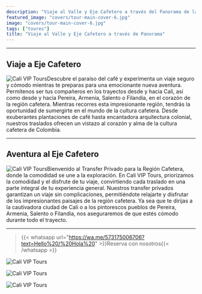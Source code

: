 ```yaml
---
description: "Viaje al Valle y Eje Cafetero a través del Panorama de la Región Cafetera"
featured_image: "covers/tour-main-cover-6.jpg"
image: "covers/tour-main-cover-6.jpg"
tags: ["toures"]
title: "Viaje al Valle y Eje Cafetero a través de Panorama"
---
```


---

## Viaje a Eje Cafetero

![Cali VIP Tours](/images/tour-entry-22.jpg)Descubre el paraíso del café y experimenta un viaje seguro y cómodo mientras te preparas para una emocionante nueva aventura. Permítenos ser tus compañeros en los trayectos desde y hacia Cali, así como desde y hacia Pereira, Armenia, Salento o Filandia, en el corazón de la región cafetera. Mientras recorres esta impresionante región, tendrás la oportunidad de sumergirte en el mundo de la cultura cafetera. Desde exuberantes plantaciones de café hasta encantadora arquitectura colonial, nuestros traslados ofrecen un vistazo al corazón y alma de la cultura cafetera de Colombia.

---

## Aventura al Eje Cafetero

![Cali VIP Tours](/images/tour-entry-23.jpg)Bienvenido al Transfer Privado para la Región Cafetera, donde la comodidad se une a la exploración. En Cali VIP Tours, priorizamos la comodidad y el disfrute de tu viaje, convirtiendo cada traslado en una parte integral de tu experiencia general. Nuestros transfer privados garantizan un viaje sin complicaciones, permitiéndote relajarte y disfrutar de los impresionantes paisajes de la región cafetera. Ya sea que te dirijas a la cautivadora ciudad de Cali o a los pintorescos pueblos de Pereira, Armenia, Salento o Filandia, nos aseguraremos de que estés cómodo durante todo el trayecto.

---

> {{< whatsapp url="https://wa.me/573175006706?text=Hello%20/%20Hola%20" >}}Reserva con nosotros{{< /whatsapp >}}

![Cali VIP Tours](https://images.pexels.com/photos/4350188/pexels-photo-4350188.jpeg?auto=compress&cs=tinysrgb&w=400&lazy=load)

![Cali VIP Tours](https://images.pexels.com/photos/6347746/pexels-photo-6347746.jpeg?auto=compress&cs=tinysrgb&w=400&lazy=load)

![Cali VIP Tours](https://images.pexels.com/photos/6309810/pexels-photo-6309810.jpeg?auto=compress&cs=tinysrgb&w=400&lazy=load)